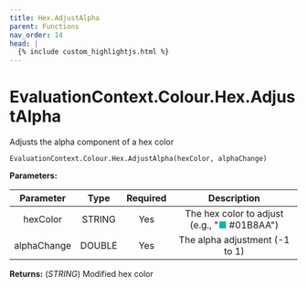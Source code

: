 ```yaml
---
title: Hex.AdjustAlpha
parent: Functions
nav_order: 14
head: |
  {% include custom_highlightjs.html %}
---
```


# EvaluationContext.Colour.Hex.AdjustAlpha

Adjusts the alpha component of a hex color

```dax
EvaluationContext.Colour.Hex.AdjustAlpha(hexColor, alphaChange)
```

**Parameters:**

| Parameter | Type | Required | Description |
|:---:|:---:|:---:|:---:|
| hexColor | STRING | Yes | The hex color to adjust (e.g., "<span style="color: #01B8AA">■</span> #01B8AA") |
| alphaChange | DOUBLE | Yes | The alpha adjustment (-1 to 1) |

**Returns:** (*STRING*) Modified hex color